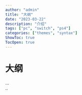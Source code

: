 ```yaml
---
author: "admin"
title: "大纲"
date: "2023-03-22"
description: "介绍"
tags: ["pc", "switch", "ps4"]
categories: ["themes", "syntax"]
ShowToc: true
TocOpen: true
---
```



<!--more--> 


# 大纲  
...  
..

